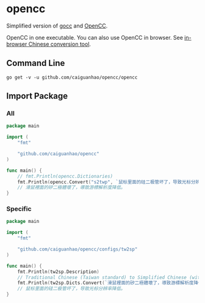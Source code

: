 # opencc

Simplified version of [gocc](https://github.com/liuzl/gocc) and [OpenCC](https://github.com/BYVoid/OpenCC).

OpenCC in one executable. You can also use OpenCC in browser.
See [in-browser Chinese conversion tool](https://caiguanhao.github.io/opencc/wasm/).

## Command Line

```
go get -v -u github.com/caiguanhao/opencc/opencc
```

## Import Package

### All

```go
package main

import (
	"fmt"

	"github.com/caiguanhao/opencc"
)

func main() {
	// fmt.Println(opencc.Dictionaries)
	fmt.Println(opencc.Convert("s2twp", `鼠标里面的硅二极管坏了，导致光标分辨率降低。`))
	// 滑鼠裡面的矽二極體壞了，導致游標解析度降低。
}
```

### Specific

```go
package main

import (
	"fmt"

	"github.com/caiguanhao/opencc/configs/tw2sp"
)

func main() {
	fmt.Println(tw2sp.Description)
	// Traditional Chinese (Taiwan standard) to Simplified Chinese (with phrases)
	fmt.Println(tw2sp.Dicts.Convert(`滑鼠裡面的矽二極體壞了，導致游標解析度降低。`))
	// 鼠标里面的硅二极管坏了，导致光标分辨率降低。
}
```
